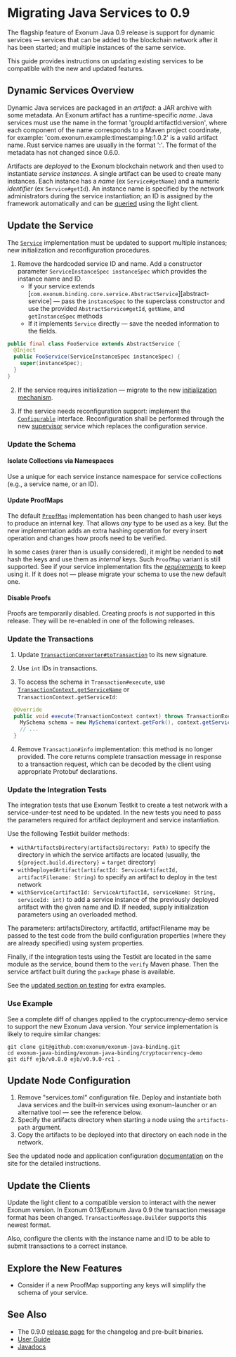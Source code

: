 # Migrating Java Services to 0.9

The flagship feature of Exonum Java 0.9 release is support for dynamic services&nbsp;—
services that can be added to the blockchain network after it has been started;
and multiple instances of the same service.

This guide provides instructions on updating existing services to be compatible with the new
and updated features.

## Dynamic Services Overview

Dynamic Java services are packaged in an _artifact_: a JAR archive with some metadata. An Exonum
artifact has a runtime-specific _name_. Java services must use the name in the format 
'groupId:artifactId:version', where each component of the name corresponds
to a Maven project coordinate, for example: 'com.exonum.example:timestamping:1.0.2' is a valid
artifact name. Rust service names are usually in the format '<crate-name>:<version>'.
The format of the metadata has not changed since 0.6.0.

Artifacts are _deployed_ to the Exonum blockchain network and then used to instantiate
_service instances_. A single artifact can be used to create many instances. Each instance
has a _name_ (ex `Service#getName`) and a numeric _identifier_ (ex `Service#getId`).
An instance name is specified by the network administrators during the service instantiation;
an ID is assigned by the framework automatically and can be [queried][service-id-lc-operation]
using the light client.

[service-id-lc-operation]: todo

## Update the Service

The [`Service`][service] implementation must be updated to support multiple instances;
new initialization and reconfiguration procedures.

1. Remove the hardcoded service ID and name. Add a constructor parameter 
`ServiceInstanceSpec instanceSpec` which provides the instance name
and ID.
    - If your service extends
    [`com.exonum.binding.core.service.AbstractService`][abstract-service] —
    pass the `instanceSpec` to the superclass constructor and use the provided `AbstractService#getId`,
    `getName`, and `getInstanceSpec` methods
    - If it implements `Service` directly — save the needed information to the fields.

```java
public final class FooService extends AbstractService {
  @Inject
  public FooService(ServiceInstanceSpec instanceSpec) {
    super(instanceSpec);
  }
}
```

2. If the service requires initialization — migrate to the new 
[initialization mechanism][service-initialize]. 

3. If the service needs reconfiguration support: implement the [`Configurable`][configurable] interface.
Reconfiguration shall be performed through the new [supervisor][supervisor] service which
replaces the configuration service.

[service]: https://exonum.com/doc/api/java-binding/0.9.0-rc1/com/exonum/binding/core/service/Service.html
[service-initialize]: https://exonum.com/doc/api/java-binding/0.9.0-rc1/com/exonum/binding/core/service/Service.html#initialize-com.exonum.binding.core.storage.database.Fork-com.exonum.binding.core.service.Configuration-
[configurable]: https://exonum.com/doc/api/java-binding/0.9.0-rc1/com/exonum/binding/core/service/Configurable.html
<!-- todo: Check the anchor when the docs land -->
[supervisor]: https://exonum.com/doc/version/0.13-rc1/get-started/java-binding/#deploy-and-start-service

### Update the Schema

#### Isolate Collections via Namespaces

Use a unique for each service instance namespace for service collections (e.g., a service name,
or an ID).

#### Update ProofMaps

The default [`ProofMap`][proof-map] implementation has been changed to hash user keys to produce an internal key.
That allows _any_ type to be used as a key. But the new implementation adds an extra hashing operation for every insert
operation and changes how proofs need to be verified.

In some cases (rarer than is usually considered), it might be needed to **not** hash the keys
and use them as _internal_ keys. Such `ProofMap` variant is still supported. See if your
service implementation fits the [*requirements*][proof-map-non-hashing] to keep using it.
If it does not — please migrate your schema to use the new default one.

[proof-map]: https://exonum.com/doc/api/java-binding/0.9.0-rc1/com/exonum/binding/core/storage/indices/ProofMapIndexProxy.html
[proof-map-non-hashing]: https://exonum.com/doc/api/java-binding/0.9.0-rc1/com/exonum/binding/core/storage/indices/ProofMapIndexProxy.html#key-hashing

#### Disable Proofs

Proofs are temporarily disabled. Creating proofs is _not_ supported in this release.
They will be re-enabled in one of the following releases.

### Update the Transactions

1. Update [`TransactionConverter#toTransaction`][to-transaction]
to its new signature.

2. Use `int` IDs in transactions.

3. To access the schema in `Transaction#execute`,
use [`TransactionContext.getServiceName`][tx-context-get-name]
or `TransactionContext.getServiceId`:

```java
  @Override
  public void execute(TransactionContext context) throws TransactionExecutionException {
    MySchema schema = new MySchema(context.getFork(), context.getServiceName());
    // ...
  }
```

4. Remove `Transaction#info` implementation: this method is no longer provided.
The core returns complete transaction message in response to a transaction request,
which can be decoded by the client using appropriate Protobuf declarations.

[to-transaction]: https://exonum.com/doc/api/java-binding/0.9.0-rc1/com/exonum/binding/core/service/TransactionConverter.html
[tx-context-get-name]: https://exonum.com/doc/api/java-binding/0.9.0-rc1/com/exonum/binding/core/transaction/TransactionContext.html#getServiceName--

### Update the Integration Tests

The integration tests that use Exonum Testkit to create a test network with a service-under-test need
to be updated. In the new tests you need to pass the parameters required for artifact deployment and service instantiation.

Use the following Testkit builder methods:
  - `withArtifactsDirectory(artifactsDirectory: Path)` to specify the directory in which the service
  artifacts are located (usually, the `${project.build.directory}` = `target` directory)
  - `withDeployedArtifact(artifactId: ServiceArtifactId, artifactFilename: String)` 
  to specify an artifact to deploy in the test network
  - `withService(artifactId: ServiceArtifactId, serviceName: String, serviceId: int)` 
  to add a service instance of the previously deployed artifact with the given name and ID.
  If needed, supply initialization parameters using an overloaded method.

The parameters: artifactsDirectory, artifactId, artifactFilename may be passed to the test code
from the build configuration properties (where they are already specified) using system properties.

Finally, if the integration tests using the Testkit are located in the same module as the service,
bound them to the `verify` Maven phase. Then the service artifact built during the `package` 
phase is available.

See the [updated section on testing](https://exonum.com/doc/version/0.13-rc1/get-started/java-binding/#testing)
for extra examples.

### Use Example

See a complete diff of changes applied to the cryptocurrency-demo service
to support the new Exonum Java version. Your service implementation
is likely to require similar changes:

```
git clone git@github.com:exonum/exonum-java-binding.git
cd exonum-java-binding/exonum-java-binding/cryptocurrency-demo
git diff ejb/v0.8.0 ejb/v0.9.0-rc1 .
```

## Update Node Configuration

1. Remove "services.toml" configuration file. Deploy and instantiate both Java services and the built-in services
using exonum-launcher or an alternative tool — see 
the reference below.
2. Specify the artifacts directory when starting a node using the `artifacts-path` argument.
3. Copy the artifacts to be deployed into that directory on each node in the network.

See the updated node and application configuration [documentation][node-config] on the site
for the detailed instructions.

[node-config]: https://exonum.com/doc/version/0.13-rc1/get-started/java-binding/#node-configuration

## Update the Clients

Update the light client to a compatible version to interact with the newer Exonum version.
In Exonum 0.13/Exonum Java 0.9 the transaction message format has been changed. 
`TransactionMessage.Builder` supports this newest format.

Also, configure the clients with the instance name and ID to be able
to submit transactions to a correct instance. 

## Explore the New Features
- Consider if a new ProofMap supporting any keys will simplify the schema of your service.

## See Also

- The 0.9.0 [release page][release-page] for the changelog and pre-built binaries.
- [User Guide](https://exonum.com/doc/version/0.13-rc1/get-started/java-binding/)
- [Javadocs](https://exonum.com/doc/api/java-binding/0.9.0-rc1/index.html)

[release-page]: https://github.com/exonum/exonum-java-binding/releases/tag/ejb/v0.9.0-rc1
